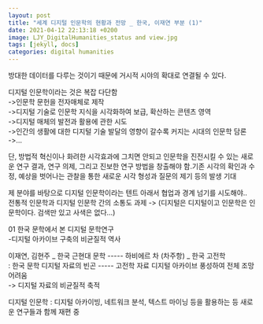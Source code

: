 ```yaml
---
layout: post
title: "세계 디지털 인문학의 현황과 전망 _ 한국, 이재연 부분 (1)"
date: 2021-04-12 22:13:18 +0200
image: LJY_DigitalHumanities_status and view.jpg
tags: [jekyll, docs]
categories: digital humanities
---
```

방대한 데이터를 다루는 것이기 때문에 거시적 시야의 확대로 연결될 수 있다.

디지털 인문학이라는 것은 복잡 다단함  
->인문학 문헌을 전자매체로 제작  
->디지털 기술로 인문학 지식을 시각화하여 보급, 확산하는 콘텐츠 영역  
->디지털 매체의 발전과 활용에 관한 시도  
->인간의 생활에 대한 디지털 기술 발달의 영향이 갈수록 커지는 시대의 인문학 담론  
->…  

단, 방법적 혁신이나 화려한 시각효과에 그치면 안되고 인문학을 진전시킬 수 있는 새로운 연구 결과, 연구 의제, 그리고 진보한 연구 방법을 창출해야 함.기존 시각의 확인과 수정, 예상을 벗어나는 관찰을 통한 새로운 시각 형성과 질문의 제기 등의 발생 기대  

제 분야를 바탕으로 디지털 인문학이라는 텐트 아래서 협업과 경계 넘기를 시도해야..  
전통적 인문학과 디지털 인문학 간의 소통도 과제 -> (디지털은 디지털이고 인문학은 인문학이다. 검색만 있고 사색은 없다…)


01 한국 문학에서 본 디지털 문학연구  
-디지털 아카이브 구축의 비균질적 역사  

이재연, 김현주 _ 한국 근현대 문학  ----- 하비에르 차 (차주항) _ 한국 고전학  
: 한국 문학 디지털 자료의 빈곤 ----- 고전학 자료 디지털 아카이브 풍성하여 전체 조망 어려움  
->  디지털 자료의 비균질적 축적  

디지털 인문학 : 디지털 아카이빙, 네트워크 분석, 텍스트 마이닝 등을 활용하는 등 새로운 연구들과 함께 재편 중
